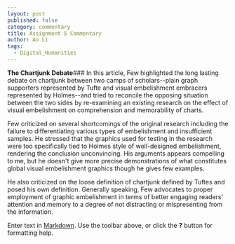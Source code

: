 ```yaml
---
layout: post
published: false
category: commentary
title: Assignment 5 Commentary
author: Ao Li
tags:
  - Digital_Humanities
---
```

**The Chartjunk Debate**###
In this article, Few highlighted the long lasting debate on chartjunk between two camps of scholars--plain graph supporters represented by Tufte and visual embelishment embracers represented by Holmes--and tried to reconcile the opposing situation between the two sides by re-examining an existing research on the effect of visual embelishment on comprehension and memorability of charts.

Few criticized on several shortcomings of the original research including the failure to differentiating various types of embelishment and insufficient samples. He stressed that the graphics used for testing in the research were too specifically tied to Holmes style of well-designed embelishment, rendering the conclusion unconvincing. His arguments appears compelling to me, but he doesn't give more precise demonstrations of what constitutes global visual embelishment graphics though he gives few examples.

He also criticized on the loose definition of chartjunk defined by Tuftes and posed his own definition. Generally speaking, Few advocates to proper employment of graphic embelishment in terms of better engaging readers' attention and memory to a degree of not distracting or mispresenting from the information.   

Enter text in [Markdown](http://daringfireball.net/projects/markdown/). Use the toolbar above, or click the **?** button for formatting help.
